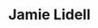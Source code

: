 ---
title: "Jamie Lidell"
summary: "Jamie Alexander Lidderdale , known professionally as Jamie Lidell, is an English musician, soul singer and podcast host. Lidell was formerly a part of Super Collider. He lives in Nashville, Tennessee."
slug: "jamie-lidell"
image: "jamie-lidell.jpg"
apple_music_artist_url: "https://music.apple.com/gb/artist/jamie-lidell/29543414"
wikipedia_url: "https://en.wikipedia.org/wiki/Jamie_Lidell"
---